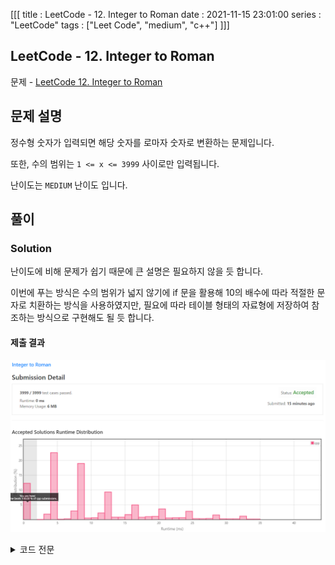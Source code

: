 [[[
title : LeetCode - 12. Integer to Roman
date : 2021-11-15 23:01:00
series : "LeetCode"
tags : ["Leet Code", "medium", "c++"]
]]]

## LeetCode - 12. Integer to Roman
문제 - [LeetCode 12. Integer to Roman](https://leetcode.com/problems/integer-to-roman/)

## 문제 설명
정수형 숫자가 입력되면 해당 숫자를 로마자 숫자로 변환하는 문제입니다.

또한, 수의 범위는 `1 <= x <= 3999` 사이로만 입력됩니다.

난이도는 `MEDIUM` 난이도 입니다.

## 풀이
### Solution

난이도에 비해 문제가 쉽기 때문에 큰 설명은 필요하지 않을 듯 합니다.

이번에 푸는 방식은 수의 범위가 넓지 않기에 if 문을 활용해 10의 배수에 따라 적절한 문자로 치환하는 방식을 사용하였지만, 필요에 따라 테이블 형태의 자료형에 저장하여 참조하는 방식으로 구현해도 될 듯 합니다.

#### 제출 결과
![Solution 1 result](./assets/images/leet_code/12/result.png)

<details>
<summary>코드 전문</summary>
    
```c++
#include <string>

class Solution 
{
public:
    std::string intToRoman(int num) 
    {
        std::string result = "";

        int multiple = 0;
        while (num > 0)
        {
            int digit = num % 10;

            std::string one = "I";
            std::string four = "IV";
            std::string five = "V";
            std::string nine = "IX";

            if (multiple == 1)
            {
                one = "X";
                four = "XL";
                five = "L";
                nine = "XC";
            }
            else if (multiple == 2)
            {
                one = "C";
                four = "CD";
                five = "D";
                nine = "CM";
            }
            else if (multiple == 3)
            {   
                one = "M";
            }

            if (digit == 4) result.insert(0, four);
            else if (digit == 9) result.insert(0, nine);
            else
            {
                std::string tmp = "";

                if (digit >= 5)
                {
                    tmp += five;
                    digit -= 5;
                }

                for (int i = 0; i < digit; i++)
                {
                    tmp += one;
                }
                
                result.insert(0, tmp);
            }

            multiple++;
            num /= 10;
        }

        return result;
    }
};
```

</details>
